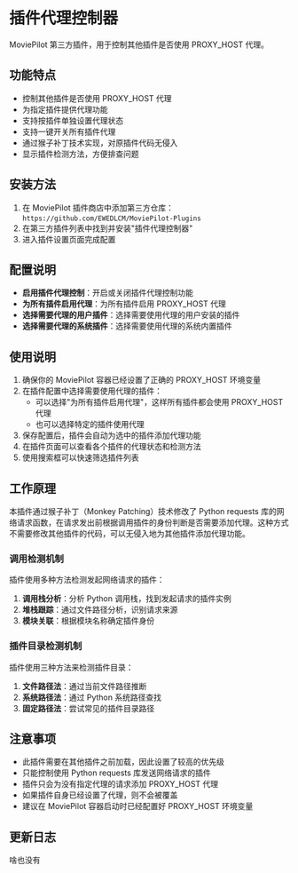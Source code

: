 # 插件代理控制器

MoviePilot 第三方插件，用于控制其他插件是否使用 PROXY_HOST 代理。

## 功能特点

- 控制其他插件是否使用 PROXY_HOST 代理
- 为指定插件提供代理功能
- 支持按插件单独设置代理状态
- 支持一键开关所有插件代理
- 通过猴子补丁技术实现，对原插件代码无侵入
- 显示插件检测方法，方便排查问题

## 安装方法

1. 在 MoviePilot 插件商店中添加第三方仓库：`https://github.com/EWEDLCM/MoviePilot-Plugins`
2. 在第三方插件列表中找到并安装"插件代理控制器"
3. 进入插件设置页面完成配置

## 配置说明

- **启用插件代理控制**：开启或关闭插件代理控制功能
- **为所有插件启用代理**：为所有插件启用 PROXY_HOST 代理
- **选择需要代理的用户插件**：选择需要使用代理的用户安装的插件
- **选择需要代理的系统插件**：选择需要使用代理的系统内置插件

## 使用说明

1. 确保你的 MoviePilot 容器已经设置了正确的 PROXY_HOST 环境变量
2. 在插件配置中选择需要使用代理的插件：
   - 可以选择"为所有插件启用代理"，这样所有插件都会使用 PROXY_HOST 代理
   - 也可以选择特定的插件使用代理
3. 保存配置后，插件会自动为选中的插件添加代理功能
4. 在插件页面可以查看各个插件的代理状态和检测方法
5. 使用搜索框可以快速筛选插件列表

## 工作原理

本插件通过猴子补丁（Monkey Patching）技术修改了 Python requests 库的网络请求函数，在请求发出前根据调用插件的身份判断是否需要添加代理。这种方式不需要修改其他插件的代码，可以无侵入地为其他插件添加代理功能。

### 调用检测机制

插件使用多种方法检测发起网络请求的插件：

1. **调用栈分析**：分析 Python 调用栈，找到发起请求的插件实例
2. **堆栈跟踪**：通过文件路径分析，识别请求来源
3. **模块关联**：根据模块名称确定插件身份

### 插件目录检测机制

插件使用三种方法来检测插件目录：

1. **文件路径法**：通过当前文件路径推断
2. **系统路径法**：通过 Python 系统路径查找
3. **固定路径法**：尝试常见的插件目录路径

## 注意事项

- 此插件需要在其他插件之前加载，因此设置了较高的优先级
- 只能控制使用 Python requests 库发送网络请求的插件
- 插件只会为没有指定代理的请求添加 PROXY_HOST 代理
- 如果插件自身已经设置了代理，则不会被覆盖
- 建议在 MoviePilot 容器启动时已经配置好 PROXY_HOST 环境变量

## 更新日志

啥也没有